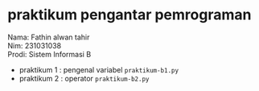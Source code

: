 # praktikum pengantar pemrograman
<p></p>

<div> Nama: Fathin alwan tahir</div>
<div> Nim: 231031038</div>
<div> Prodi: Sistem Informasi B</div>

* praktikum 1 : pengenal variabel `praktikum-b1.py`
* praktikum 2 : operator `praktikum-b2.py`
